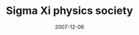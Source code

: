 ---
title: "Sigma Xi physics society"
project_id: 
date: 2007-12-06
conference_id: ""
presenters:
   - peter_bandettini
summary: "<p>Sigma Xi physics society</p>"
file: /assets/presentations/T217.pdf
filename: T217.pdf
layout: presentation
---